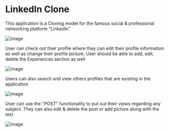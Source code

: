 # LinkedIn Clone

This application is a Cloning model for the famous social & professional networking platform "LinkedIn"

![image](https://user-images.githubusercontent.com/100945354/192285952-22221ebe-a5f4-4b0e-bd60-1d1dbc83ca84.png)

User can check out their profile where they can edit their profile information as well as change their profile picture.
User should be able to add, edit, delete the Experiences section as well

![image](https://user-images.githubusercontent.com/100945354/192287249-fcd8367a-4a0f-41e0-8b5b-ba14df58ff54.png)

Users can also search and view others profiles that are existing in the application

![image](https://user-images.githubusercontent.com/100945354/192289423-fe42021a-74a5-4a00-9791-e0907a32378e.png)

User can use the "POST" functionality to put out their views regarding any subject.
They can also edit & delete the post or add picture along with the text

![image](https://user-images.githubusercontent.com/100945354/192292544-25e51062-7749-4f16-8fcc-70a114dbcc27.png)

